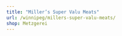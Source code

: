 ```yaml
---
title: "Miller’s Super Valu Meats"
url: /winnipeg/millers-super-valu-meats/
shop: Metzgerei
---
```


